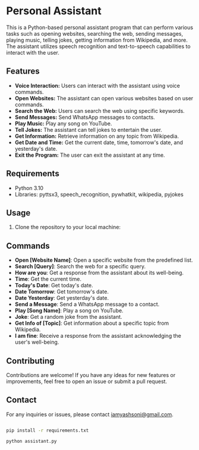 # Personal Assistant

This is a Python-based personal assistant program that can perform various tasks such as opening websites, searching the web, sending messages, playing music, telling jokes, getting information from Wikipedia, and more. The assistant utilizes speech recognition and text-to-speech capabilities to interact with the user.

## Features

- **Voice Interaction:** Users can interact with the assistant using voice commands.
- **Open Websites:** The assistant can open various websites based on user commands.
- **Search the Web:** Users can search the web using specific keywords.
- **Send Messages:** Send WhatsApp messages to contacts.
- **Play Music:** Play any song on YouTube.
- **Tell Jokes:** The assistant can tell jokes to entertain the user.
- **Get Information:** Retrieve information on any topic from Wikipedia.
- **Get Date and Time:** Get the current date, time, tomorrow's date, and yesterday's date.
- **Exit the Program:** The user can exit the assistant at any time.

## Requirements

- Python 3.10
- Libraries: pyttsx3, speech_recognition, pywhatkit, wikipedia, pyjokes

## Usage

1. Clone the repository to your local machine:

## Commands
- **Open [Website Name]**: Open a specific website from the predefined list.
- **Search [Query]**: Search the web for a specific query.
- **How are you**: Get a response from the assistant about its well-being.
- **Time**: Get the current time.
- **Today's Date**: Get today's date.
- **Date Tomorrow**: Get tomorrow's date.
- **Date Yesterday**: Get yesterday's date.
- **Send a Message**: Send a WhatsApp message to a contact.
- **Play [Song Name]**: Play a song on YouTube.
- **Joke**: Get a random joke from the assistant.
- **Get Info of [Topic]**: Get information about a specific topic from Wikipedia.
- **I am fine**: Receive a response from the assistant acknowledging the user's well-being.

## Contributing
Contributions are welcome! If you have any ideas for new features or improvements, feel free to open an issue or submit a pull request.

## Contact
For any inquiries or issues, please contact iamyashsoni@gmail.com.





```bash

pip install -r requirements.txt

python assistant.py

